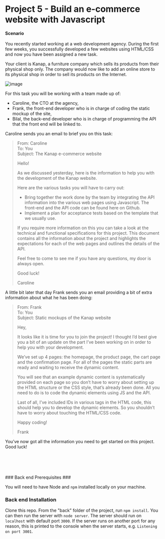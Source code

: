<h1>Project 5 - Build an e-commerce website with Javascript</h1>
<b>Scenario</b>
</br>
</br>
You recently started working at a web development agency. During the first few weeks, you successfully developed a few websites using HTML/CSS and now you have been assigned a new task.

Your client is Kanap, a furniture company which sells its products from their physical shop only. The company would now like to add an online store to its physical shop in order to sell its products on the Internet.

![image](https://github.com/ConnorTurnbull/Project-5-Build-an-E-Commerce-Website-with-Javascript/assets/110614970/1ae84d39-0896-4438-99e0-77f123cea7ba)

For this task you will be working with a team made up of:

- Caroline, the CTO at the agency,
- Frank, the front-end developer who is in charge of coding the static mockup of the site, 
- Bilal, the back-end developer who is in charge of programming the API that the front end will be linked to.

Caroline sends you an email to brief you on this task:

>From: Caroline</br>
To: You</br>
Subject: The Kanap e-commerce website 
>
>Hello!
>
>As we discussed yesterday, here is the information to help you with the development of the Kanap website.
>
>Here are the various tasks you will have to carry out:
>
>- Bring together the work done by the team by integrating the API information into the various web pages using Javascript. The front-end and the API code can be found here on Github.
>- Implement a plan for acceptance tests based on the template that we usually use.</br>
>
>If you require more information on this you can take a look at the technical and functional specifications for this project. This document contains all the information about the project and highlights the expectations for each of the web pages and outlines the details of the API.
>
>Feel free to come to see me if you have any questions, my door is always open.
>
>Good luck!
>
>Caroline

A little bit later that day Frank sends you an email providing a bit of extra information about what he has been doing:

>From: Frank</br>
To: You</br>
Subject: Static mockups of the Kanap website
>
>Hey,
>
>It looks like it is time for you to join the project! I thought I’d best give you a bit of an update on the part I’ve been working on in order to help you with your development.
>
>We’ve set up 4 pages: the homepage, the product page, the cart page and the confirmation page. For all of the pages the static parts are ready and waiting to receive the dynamic content.
>
>You will see that an example dynamic content is systematically provided on each page so you don’t have to worry about setting up the HTML structure or the CSS style, that’s already been done. All you need to do is to code the dynamic elements using JS and the API.
>
>Last of all, I’ve included IDs in various tags in the HTML code, this should help you to develop the dynamic elements. So you shouldn’t have to worry about touching the HTML/CSS code.
>
>Happy coding!
>
>Frank

You’ve now got all the information you need to get started on this project. Good luck!

</br>
</br>
</br>
</br>
### Back end Prerequisites ###

You will need to have Node and `npm` installed locally on your machine.

### Back end Installation ###

Clone this repo. From the "back" folder of the project, run `npm install`. You 
can then run the server with `node server`. 
The server should run on `localhost` with default port `3000`. If the
server runs on another port for any reason, this is printed to the
console when the server starts, e.g. `Listening on port 3001`.
